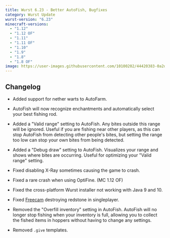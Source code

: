 ```yaml
---
title: Wurst 6.23 - Better AutoFish, Bugfixes
category: Wurst Update
wurst-version: "6.23"
minecraft-versions:
  - "1.12"
  - "1.12 OF"
  - "1.11"
  - "1.11 OF"
  - "1.10"
  - "1.9"
  - "1.8"
  - "1.8 OF"
image: https://user-images.githubusercontent.com/10100202/44420383-0a2d3f80-a57e-11e8-9ce2-cb0fa632d89d.jpg
---
```

## Changelog

- Added support for nether warts to AutoFarm.

- AutoFish will now recognize enchantments and automatically select your best fishing rod.

- Added a "Valid range" setting to AutoFish. Any bites outside this range will be ignored. Useful if you are fishing near other players, as this can stop AutoFish from detecting other people's bites, but setting the range too low can stop your own bites from being detected.

- Added a "Debug draw" setting to AutoFish. Visualizes your range and shows where bites are occurring. Useful for optimizing your "Valid range" setting.

- Fixed disabling X-Ray sometimes causing the game to crash.

- Fixed a rare crash when using OptiFine. (MC 1.12 OF)

- Fixed the cross-platform Wurst installer not working with Java 9 and 10.

- Fixed [Freecam](https://wiki.wurstclient.net/freecam) destroying redstone in singleplayer.

- Removed the "Overfill inventory" setting in AutoFish. AutoFish will no longer stop fishing when your inventory is full, allowing you to collect the fished items in hoppers without having to change any settings.

- Removed `.give` templates.

